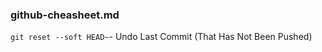 ### github-cheasheet.md
`git reset --soft HEAD~`-  Undo Last Commit (That Has Not Been Pushed) <br/>
